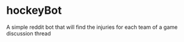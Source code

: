 
# hockeyBot
A simple reddit bot that will find the injuries for each team of a game discussion thread
